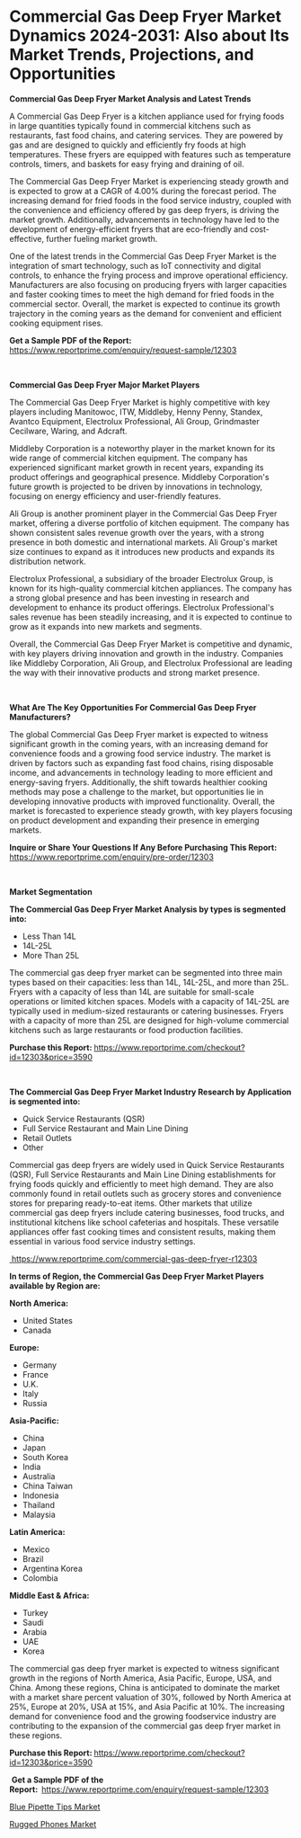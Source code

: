 <p><h1>Commercial Gas Deep Fryer Market Dynamics 2024-2031: Also about Its Market Trends, Projections, and Opportunities</h1></p><p><strong>Commercial Gas Deep Fryer Market Analysis and Latest Trends</strong></p>
<p><p>A Commercial Gas Deep Fryer is a kitchen appliance used for frying foods in large quantities typically found in commercial kitchens such as restaurants, fast food chains, and catering services. They are powered by gas and are designed to quickly and efficiently fry foods at high temperatures. These fryers are equipped with features such as temperature controls, timers, and baskets for easy frying and draining of oil.</p><p>The Commercial Gas Deep Fryer Market is experiencing steady growth and is expected to grow at a CAGR of 4.00% during the forecast period. The increasing demand for fried foods in the food service industry, coupled with the convenience and efficiency offered by gas deep fryers, is driving the market growth. Additionally, advancements in technology have led to the development of energy-efficient fryers that are eco-friendly and cost-effective, further fueling market growth.</p><p>One of the latest trends in the Commercial Gas Deep Fryer Market is the integration of smart technology, such as IoT connectivity and digital controls, to enhance the frying process and improve operational efficiency. Manufacturers are also focusing on producing fryers with larger capacities and faster cooking times to meet the high demand for fried foods in the commercial sector. Overall, the market is expected to continue its growth trajectory in the coming years as the demand for convenient and efficient cooking equipment rises.</p></p>
<p><strong>Get a Sample PDF of the Report:&nbsp;</strong> <a href="https://www.reportprime.com/enquiry/request-sample/12303">https://www.reportprime.com/enquiry/request-sample/12303</a></p>
<p>&nbsp;</p>
<p><strong>Commercial Gas Deep Fryer Major Market Players</strong></p>
<p><p>The Commercial Gas Deep Fryer Market is highly competitive with key players including Manitowoc, ITW, Middleby, Henny Penny, Standex, Avantco Equipment, Electrolux Professional, Ali Group, Grindmaster Cecilware, Waring, and Adcraft. </p><p>Middleby Corporation is a noteworthy player in the market known for its wide range of commercial kitchen equipment. The company has experienced significant market growth in recent years, expanding its product offerings and geographical presence. Middleby Corporation's future growth is projected to be driven by innovations in technology, focusing on energy efficiency and user-friendly features.</p><p>Ali Group is another prominent player in the Commercial Gas Deep Fryer market, offering a diverse portfolio of kitchen equipment. The company has shown consistent sales revenue growth over the years, with a strong presence in both domestic and international markets. Ali Group's market size continues to expand as it introduces new products and expands its distribution network.</p><p>Electrolux Professional, a subsidiary of the broader Electrolux Group, is known for its high-quality commercial kitchen appliances. The company has a strong global presence and has been investing in research and development to enhance its product offerings. Electrolux Professional's sales revenue has been steadily increasing, and it is expected to continue to grow as it expands into new markets and segments.</p><p>Overall, the Commercial Gas Deep Fryer Market is competitive and dynamic, with key players driving innovation and growth in the industry. Companies like Middleby Corporation, Ali Group, and Electrolux Professional are leading the way with their innovative products and strong market presence.</p></p>
<p>&nbsp;</p>
<p><strong>What Are The Key Opportunities For Commercial Gas Deep Fryer Manufacturers?</strong></p>
<p><p>The global Commercial Gas Deep Fryer market is expected to witness significant growth in the coming years, with an increasing demand for convenience foods and a growing food service industry. The market is driven by factors such as expanding fast food chains, rising disposable income, and advancements in technology leading to more efficient and energy-saving fryers. Additionally, the shift towards healthier cooking methods may pose a challenge to the market, but opportunities lie in developing innovative products with improved functionality. Overall, the market is forecasted to experience steady growth, with key players focusing on product development and expanding their presence in emerging markets.</p></p>
<p><strong>Inquire or Share Your Questions If Any Before Purchasing This Report:</strong> <a href="https://www.reportprime.com/enquiry/pre-order/12303">https://www.reportprime.com/enquiry/pre-order/12303</a></p>
<p>&nbsp;</p>
<p><strong>Market Segmentation</strong></p>
<p><strong>The Commercial Gas Deep Fryer Market Analysis by types is segmented into:</strong></p>
<p><ul><li>Less Than 14L</li><li>14L-25L</li><li>More Than 25L</li></ul></p>
<p><p>The commercial gas deep fryer market can be segmented into three main types based on their capacities: less than 14L, 14L-25L, and more than 25L. Fryers with a capacity of less than 14L are suitable for small-scale operations or limited kitchen spaces. Models with a capacity of 14L-25L are typically used in medium-sized restaurants or catering businesses. Fryers with a capacity of more than 25L are designed for high-volume commercial kitchens such as large restaurants or food production facilities.</p></p>
<p><strong>Purchase this Report:&nbsp;</strong><a href="https://www.reportprime.com/checkout?id=12303&price=3590">https://www.reportprime.com/checkout?id=12303&price=3590</a></p>
<p>&nbsp;</p>
<p><strong>The Commercial Gas Deep Fryer Market Industry Research by Application is segmented into:</strong></p>
<p><ul><li>Quick Service Restaurants (QSR)</li><li>Full Service Restaurant and Main Line Dining</li><li>Retail Outlets</li><li>Other</li></ul></p>
<p><p>Commercial gas deep fryers are widely used in Quick Service Restaurants (QSR), Full Service Restaurants and Main Line Dining establishments for frying foods quickly and efficiently to meet high demand. They are also commonly found in retail outlets such as grocery stores and convenience stores for preparing ready-to-eat items. Other markets that utilize commercial gas deep fryers include catering businesses, food trucks, and institutional kitchens like school cafeterias and hospitals. These versatile appliances offer fast cooking times and consistent results, making them essential in various food service industry settings.</p></p>
<p><a href="https://www.reportprime.com/commercial-gas-deep-fryer-r12303">&nbsp;https://www.reportprime.com/commercial-gas-deep-fryer-r12303</a></p>
<p><strong>In terms of Region, the Commercial Gas Deep Fryer Market Players available by Region are:</strong></p>
<p>
    <p> <strong> North America: </strong>
        <ul>
            <li>United States</li>
            <li>Canada</li>
        </ul>
        </p> 
    <p> <strong> Europe: </strong>
        <ul>
            <li>Germany</li>
            <li>France</li>
            <li>U.K.</li>
            <li>Italy</li>
            <li>Russia</li>
        </ul>
        </p> 
    <p> <strong> Asia-Pacific: </strong>
        <ul>
            <li>China</li>
            <li>Japan</li>
            <li>South Korea</li>
            <li>India</li>
            <li>Australia</li>
            <li>China Taiwan</li>
            <li>Indonesia</li>
            <li>Thailand</li>
            <li>Malaysia</li>
        </ul>
        </p> 
    <p> <strong> Latin America: </strong>
        <ul>
            <li>Mexico</li>
            <li>Brazil</li>
            <li>Argentina Korea</li>
            <li>Colombia</li>
        </ul>
        </p> 
    <p> <strong> Middle East & Africa: </strong>
        <ul>
            <li>Turkey</li>
            <li>Saudi</li>
            <li>Arabia</li>
            <li>UAE</li>
            <li>Korea</li>
        </ul>
    </p>
    </p>
<p><p>The commercial gas deep fryer market is expected to witness significant growth in the regions of North America, Asia Pacific, Europe, USA, and China. Among these regions, China is anticipated to dominate the market with a market share percent valuation of 30%, followed by North America at 25%, Europe at 20%, USA at 15%, and Asia Pacific at 10%. The increasing demand for convenience food and the growing foodservice industry are contributing to the expansion of the commercial gas deep fryer market in these regions.</p></p>
<p><strong>Purchase this Report: </strong><a href="https://www.reportprime.com/checkout?id=12303&price=3590">https://www.reportprime.com/checkout?id=12303&price=3590</a></p>
<p>&nbsp;<strong>Get a Sample PDF of the Report:&nbsp;&nbsp;</strong><a href="https://www.reportprime.com/enquiry/request-sample/12303">https://www.reportprime.com/enquiry/request-sample/12303</a></p>
<p><strong></strong></p>
<p><p><a href="https://medium.com/@gyuj5h/blue-pipette-tips-market-global-market-insights-and-sales-trends-2024-to-2031-0eac8bd8961c">Blue Pipette Tips Market</a></p><p><a href="https://github.com/topanyudistiraadinugraha/Market-Research-Report-List-1/blob/main/rugged-phones-market.md">Rugged Phones Market</a></p></p>
